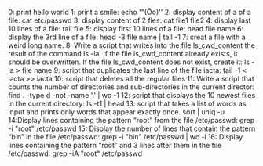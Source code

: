 0: print hello world
1: print a smile: echo '"(Ôo)'\'
2: display content of a of a file: cat  etc/passwd
3: display content of 2 fles: cat file1 file2
4: display last 10 lines of a file: tail file
5: display first 10 lines of a file: head file name
6: display the 3rd line of a file: head -3 file name | tail -1
7: creat a file with a weird long name.
8: Write a script that writes into the file ls_cwd_content the result of the command ls -la. If the file ls_cwd_content already exists, it should be overwritten. If the file ls_cwd_content does not exist, create it: ls -la > file name
9: script that duplicates the last line of the file iacta: tail -1 < iacta >> iacta
10: script that deletes all the regular files
11: Write a script that counts the number of directories and sub-directories in the current director: find . -type d -not -name '.' | wc -1
12: script that displays the 10 newest files in the current directory:  ls -t1 | head
13: script that takes a list of words as input and prints only words that appear exactly once. sort | uniq -u
14:Display lines containing the pattern “root” from the file /etc/passwd: grep -i "root" /etc/passwd
15: Display the number of lines that contain the pattern “bin” in the file /etc/passwd: grep -i "bin" /etc/passwd | wc -l
16: Display lines containing the pattern “root” and 3 lines after them in the file /etc/passwd: grep -iA "root" /etc/passwd 
